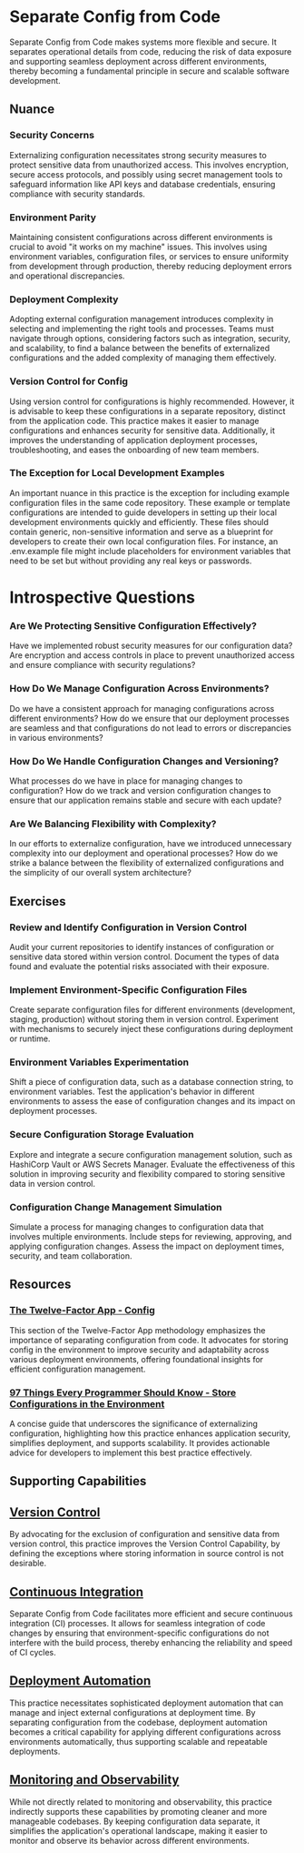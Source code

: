 # Separate Config from Code

Separate Config from Code makes systems more flexible and secure. It separates operational details from code, reducing the risk of data exposure and supporting seamless deployment across different environments, thereby becoming a fundamental principle in secure and scalable software development.

## Nuance

### Security Concerns
Externalizing configuration necessitates strong security measures to protect sensitive data from unauthorized access. This involves encryption, secure access protocols, and possibly using secret management tools to safeguard information like API keys and database credentials, ensuring compliance with security standards.

### Environment Parity
Maintaining consistent configurations across different environments is crucial to avoid "it works on my machine" issues. This involves using environment variables, configuration files, or services to ensure uniformity from development through production, thereby reducing deployment errors and operational discrepancies.

### Deployment Complexity
Adopting external configuration management introduces complexity in selecting and implementing the right tools and processes. Teams must navigate through options, considering factors such as integration, security, and scalability, to find a balance between the benefits of externalized configurations and the added complexity of managing them effectively.

### Version Control for Config
Using version control for configurations is highly recommended. However, it is advisable to keep these configurations in a separate repository, distinct from the application code. This practice makes it easier to manage configurations and enhances security for sensitive data. Additionally, it improves the understanding of application deployment processes, troubleshooting, and eases the onboarding of new team members.

### The Exception for Local Development Examples
An important nuance in this practice is the exception for including example configuration files in the same code repository.
These example or template configurations are intended to guide developers in setting up their local development environments quickly and efficiently. These files should contain generic, non-sensitive information and serve as a blueprint for developers to create their own local configuration files. For instance, an .env.example file might include placeholders for environment variables that need to be set but without providing any real keys or passwords.

# Introspective Questions

### Are We Protecting Sensitive Configuration Effectively?
Have we implemented robust security measures for our configuration data? Are encryption and access controls in place to prevent unauthorized access and ensure compliance with security regulations?

### How Do We Manage Configuration Across Environments?
Do we have a consistent approach for managing configurations across different environments? How do we ensure that our deployment processes are seamless and that configurations do not lead to errors or discrepancies in various environments?

### How Do We Handle Configuration Changes and Versioning?
What processes do we have in place for managing changes to configuration? How do we track and version configuration changes to ensure that our application remains stable and secure with each update?

### Are We Balancing Flexibility with Complexity?
In our efforts to externalize configuration, have we introduced unnecessary complexity into our deployment and operational processes? How do we strike a balance between the flexibility of externalized configurations and the simplicity of our overall system architecture?

## Exercises

### Review and Identify Configuration in Version Control
Audit your current repositories to identify instances of configuration or sensitive data stored within version control. Document the types of data found and evaluate the potential risks associated with their exposure.

### Implement Environment-Specific Configuration Files
Create separate configuration files for different environments (development, staging, production) without storing them in version control. Experiment with mechanisms to securely inject these configurations during deployment or runtime.

### Environment Variables Experimentation
Shift a piece of configuration data, such as a database connection string, to environment variables. Test the application's behavior in different environments to assess the ease of configuration changes and its impact on deployment processes.

### Secure Configuration Storage Evaluation
Explore and integrate a secure configuration management solution, such as HashiCorp Vault or AWS Secrets Manager. Evaluate the effectiveness of this solution in improving security and flexibility compared to storing sensitive data in version control.

### Configuration Change Management Simulation
Simulate a process for managing changes to configuration data that involves multiple environments. Include steps for reviewing, approving, and applying configuration changes. Assess the impact on deployment times, security, and team collaboration.

## Resources

### [The Twelve-Factor App - Config](https://12factor.net/config)
This section of the Twelve-Factor App methodology emphasizes the importance of separating configuration from code. It advocates for storing config in the environment to improve security and adaptability across various deployment environments, offering foundational insights for efficient configuration management.

### [97 Things Every Programmer Should Know - Store Configurations in the Environment](https://github.com/97-things/97-things-every-programmer-should-know/tree/master/en/thing_61)
A concise guide that underscores the significance of externalizing configuration, highlighting how this practice enhances application security, simplifies deployment, and supports scalability. It provides actionable advice for developers to implement this best practice effectively.

<!-- ## Related Practices -->

<!-- TODO: insert a list of [linked practices](/practices) that relate to this practice. For each item, give a brief explanation of how the linked practice supports / relates to this practice. Also categorize each linked practices as one of the following: Enables, Requires, Improves -->

## Supporting Capabilities

## [Version Control](/capabilities/tech/version-control.md)
By advocating for the exclusion of configuration and sensitive data from version control, this practice improves the Version Control Capability, by defining the exceptions where storing information in source control is not desirable.

## [Continuous Integration](https://dora.dev/devops-capabilities/technical/continuous-integration)
Separate Config from Code facilitates more efficient and secure continuous integration (CI) processes. It allows for seamless integration of code changes by ensuring that environment-specific configurations do not interfere with the build process, thereby enhancing the reliability and speed of CI cycles.

## [Deployment Automation](https://dora.dev/devops-capabilities/technical/deployment-automation)
This practice necessitates sophisticated deployment automation that can manage and inject external configurations at deployment time. By separating configuration from the codebase, deployment automation becomes a critical capability for applying different configurations across environments automatically, thus supporting scalable and repeatable deployments.

## [Monitoring and Observability](https://dora.dev/devops-capabilities/technical/monitoring-and-observability)
While not directly related to monitoring and observability, this practice indirectly supports these capabilities by promoting cleaner and more manageable codebases. By keeping configuration data separate, it simplifies the application's operational landscape, making it easier to monitor and observe its behavior across different environments.
